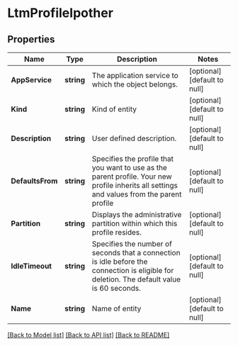 # LtmProfileIpother

## Properties
Name | Type | Description | Notes
------------ | ------------- | ------------- | -------------
**AppService** | **string** | The application service to which the object belongs. | [optional] [default to null]
**Kind** | **string** | Kind of entity | [optional] [default to null]
**Description** | **string** | User defined description. | [optional] [default to null]
**DefaultsFrom** | **string** | Specifies the profile that you want to use as the parent profile. Your new profile inherits all settings and values from the parent profile | [optional] [default to null]
**Partition** | **string** | Displays the administrative partition within which this profile resides. | [optional] [default to null]
**IdleTimeout** | **string** | Specifies the number of seconds that a connection is idle before the connection is eligible for deletion. The default value is 60 seconds. | [optional] [default to null]
**Name** | **string** | Name of entity | [optional] [default to null]

[[Back to Model list]](../README.md#documentation-for-models) [[Back to API list]](../README.md#documentation-for-api-endpoints) [[Back to README]](../README.md)


